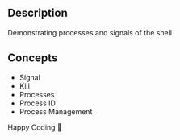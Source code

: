 ## Description
Demonstrating processes and signals of the shell

## Concepts
- Signal
- Kill
- Processes
- Process ID
- Process Management


Happy Coding 🥂
